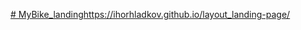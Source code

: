 [# MyBike_landing](https://ihorhladkov.github.io/layout_landing-page/)https://ihorhladkov.github.io/layout_landing-page/
